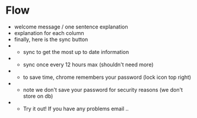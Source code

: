 # Flow
* welcome message / one sentence explanation
* explanation for each column
* finally, here is the sync button
* * sync to get the most up to date information
* * sync once every 12 hours max (shouldn't need more)
* * to save time, chrome remembers your password (lock icon top right)
* * note we don't save your password for security reasons (we don't store on db)
* * Try it out! If you have any problems email ..